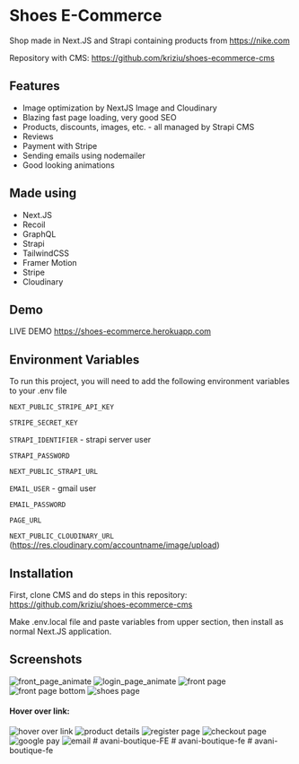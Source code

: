 # Shoes E-Commerce

Shop made in Next.JS and Strapi containing products from https://nike.com

Repository with CMS: https://github.com/kriziu/shoes-ecommerce-cms
## Features

- Image optimization by NextJS Image and Cloudinary
- Blazing fast page loading, very good SEO
- Products, discounts, images, etc. - all managed by Strapi CMS
- Reviews
- Payment with Stripe
- Sending emails using nodemailer
- Good looking animations
## Made using
- Next.JS
- Recoil
- GraphQL
- Strapi
- TailwindCSS
- Framer Motion
- Stripe
- Cloudinary
## Demo

LIVE DEMO https://shoes-ecommerce.herokuapp.com


## Environment Variables

To run this project, you will need to add the following environment variables to your .env file

`NEXT_PUBLIC_STRIPE_API_KEY`

`STRIPE_SECRET_KEY`

`STRAPI_IDENTIFIER` - strapi server user

`STRAPI_PASSWORD`

`NEXT_PUBLIC_STRAPI_URL`

`EMAIL_USER` - gmail user

`EMAIL_PASSWORD`

`PAGE_URL`

`NEXT_PUBLIC_CLOUDINARY_URL` (https://res.cloudinary.com/accountname/image/upload)
## Installation

First, clone CMS and do steps in this repository: https://github.com/kriziu/shoes-ecommerce-cms

Make .env.local file and paste variables from upper section, then install as normal Next.JS application.
## Screenshots

![front_page_animate](https://media3.giphy.com/media/AFbp4tFByUFeBjHoyu/giphy.gif?cid=790b7611d848b57fe68f48a28bc509749f68bca22d757406&rid=giphy.gif&ct=g)
![login_page_animate](https://media3.giphy.com/media/0y21oYZwuksjS2qjkz/giphy.gif)
![front page](https://i.imgur.com/KMUSuim.png)
![front page bottom](https://i.imgur.com/IlbI8SD.png)
![shoes page](https://i.imgur.com/8yf4kaL.png)
#### Hover over link:
![hover over link](https://i.imgur.com/N1v8KcN.png)
![product details](https://i.imgur.com/dBf2C08.png)
![register page](https://i.imgur.com/TeqjTx3.png)
![checkout page](https://i.imgur.com/IhJqtfQ.png)
![google pay](https://i.imgur.com/b4dGYga.jpeg)
![email](https://i.imgur.com/ogWBc7K.png)
#   a v a n i - b o u t i q u e - F E  
 #   a v a n i - b o u t i q u e - f e  
 #   a v a n i - b o u t i q u e - f e  
 